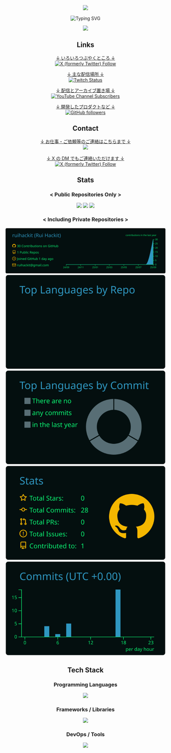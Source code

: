<div align="center">
    
<p>
    <img src="https://capsule-render.vercel.app/api?type=waving&height=300&color=a1a1a1&text=Rui%20Hackit&reversal=false&fontColor=00A806"/>
</p>
<p>
    <img src="https://readme-typing-svg.demolab.com/?color=00A806&center=true&repeat=false&lines=-+Welcome+to+my+profile+-" alt="Typing SVG" />
</p>
<p>
    <img src="https://komarev.com/ghpvc/?username=ruihackit&color=00A806">
</p>

<h2>Links</h2>
    <p>
        <a href="https://x.com/ruihackit">
            ↓ いろいろつぶやくところ ↓<br />
            <img alt="X (formerly Twitter) Follow" src="https://img.shields.io/twitter/follow/ruihackit">
        </a>
    </p>
    <p>
        <a href="https://www.twitch.tv/ruihackit">
            ↓ 主な配信場所 ↓<br />
            <img alt="Twitch Status" src="https://img.shields.io/twitch/status/ruihackit">
        </a>
    </p>
    <p>
        <a href="https://www.youtube.com/@ruihackit">
            ↓ 配信とアーカイブ置き場 ↓<br />
            <img alt="YouTube Channel Subscribers" src="https://img.shields.io/youtube/channel/subscribers/UCyBg3tmJB-Gw8vVoBRJjS7A">
        </a>
    </p>
    <p>
        <a href="https://github.com/ruihackit">
            ↓ 開発したプロダクトなど ↓<br />
            <img alt="GitHub followers" src="https://img.shields.io/github/followers/ruihackit">
        </a>
    </p>

<h2>Contact</h2>
    <p>
        <a href="mailto:ruihackit@gmail.com">
            ↓ お仕事・ご依頼等のご連絡はこちらまで ↓<br />
            <img src="https://img.shields.io/badge/Gmail-D14836?logo=gmail&logoColor=white" />
        </a>
    </p>
    <p>
        <a href="https://x.com/ruihackit">
            ↓ X の DM でもご連絡いただけます ↓<br />
            <img alt="X (formerly Twitter) Follow" src="https://img.shields.io/twitter/follow/ruihackit">
        </a>
    </p>

<h2>Stats</h2>

<h3>&lt; Public Repositories Only &gt;</h3>

  <img src="https://github-readme-stats.vercel.app/api?username=ruihackit&show_icons=true&theme=blue-green&hide_border=true" />
  <img src="https://github-readme-stats.vercel.app/api/top-langs/?username=ruihackit&layout=compact&theme=blue-green&hide_border=true"  />
  <img src="https://github-profile-trophy.vercel.app/?username=ruihackit&theme=matrix&no-frame=true" />

<h3>&lt; Including Private Repositories &gt;</h3>

  <img src="https://raw.githubusercontent.com/ruihackit/ruihackit/main/profile-summary-card-output/blue_green/0-profile-details.svg" />
  <img src="https://raw.githubusercontent.com/ruihackit/ruihackit/main/profile-summary-card-output/blue_green/1-repos-per-language.svg" />
  <img src="https://raw.githubusercontent.com/ruihackit/ruihackit/main/profile-summary-card-output/blue_green/2-most-commit-language.svg" />
  <img src="https://raw.githubusercontent.com/ruihackit/ruihackit/main/profile-summary-card-output/blue_green/3-stats.svg" />
  <img src="https://raw.githubusercontent.com/ruihackit/ruihackit/main/profile-summary-card-output/blue_green/4-productive-time.svg" />

<h2>Tech Stack</h2>

<h3>Programming Languages</h3>
<img src="https://skillicons.dev/icons?i=py,r,java,kotlin,js,ts,html,css,md,latex,bash,powershell" />

<h3>Frameworks / Libraries</h3>
<img src="https://skillicons.dev/icons?i=react,nextjs,svelte,tailwind,django,flask,fastapi,nodejs,npm,discordjs,pytorch,tensorflow,sklearn,opencv,unity" />

<h3>DevOps / Tools</h3>
<img src="https://skillicons.dev/icons?i=git,github,docker,gradle,linux,ubuntu,anaconda,vim,neovim" />

</div>
